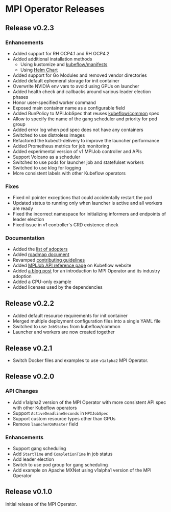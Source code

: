 # MPI Operator Releases

## Release v0.2.3

### Enhancements

* Added support for RH OCP4.1 and RH OCP4.2
* Added additional installation methods
   * Using kustomize and [kubeflow/manifests](https://github.com/kubeflow/manifests)
   * Using [Helm Chart](https://github.com/kubeflow/mpi-operator/tree/master/hack/helm/mpi-operator)
* Added support for Go Modules and removed vendor directories
* Added default ephemeral storage for init container
* Overwrite NVIDIA env vars to avoid using GPUs on launcher
* Added health check and callbacks around various leader election phases
* Honor user-specified worker command
* Exposed main container name as a configurable field
* Added RunPolicy to MPIJobSpec that reuses [kubeflow/common](https://github.com/kubeflow/common) spec
* Allow to specify the name of the gang scheduler and priority for pod group
* Added error log when pod spec does not have any containers
* Switched to use distroless images
* Refactored the kubectl-delivery to improve the launcher performance
* Added Prometheus metrics for job monitoring
* Added experimental version of v1 MPIJob controller and APIs
* Support Volcano as a scheduler
* Switched to use pods for launcher job and statefulset workers
* Switched to use klog for logging
* More consistent labels with other Kubeflow operators

### Fixes

* Fixed nil pointer exceptions that could accidentally restart the pod
* Updated status to running only when launcher is active and all workers are ready
* Fixed the incorrect namespace for initializing informers and endpoints of leader election
* Fixed issue in v1 controller's CRD existence check

### Documentation

* Added the [list of adopters](https://github.com/kubeflow/mpi-operator/blob/master/ADOPTERS.md) 
* Added [roadmap document](https://github.com/kubeflow/mpi-operator/blob/master/ROADMAP.md)
* Revamped [contributing guidelines](https://github.com/kubeflow/mpi-operator/blob/master/CONTRIBUTING.md)
* Added [MPIJob API reference page](https://www.kubeflow.org/docs/reference/mpijob/) on Kubeflow website
* Added [a blog post](https://medium.com/kubeflow/introduction-to-kubeflow-mpi-operator-and-industry-adoption-296d5f2e6edc) for an introduction to MPI Operator and its industry adoption
* Added a CPU-only example
* Added licenses used by the dependencies

## Release v0.2.2

* Added default resource requirements for init container
* Merged multiple deployment configuration files into a single YAML file
* Switched to use `JobStatus` from kubeflow/common
* Launcher and workers are now created together

## Release v0.2.1

* Switch Docker files and examples to use `v1alpha2` MPI Operator.

## Release v0.2.0

### API Changes

* Add v1alpha2 version of the MPI Operator with more consistent API spec with other Kubeflow operators
* Support `ActiveDeadlineSeconds` in `MPIJobSpec`
* Support custom resource types other than GPUs
* Remove `launcherOnMaster` field

### Enhancements

* Support gang scheduling
* Add `StartTime` and `CompletionTime` in job status
* Add leader election
* Switch to use pod group for gang scheduling
* Add example on Apache MXNet using v1alpha1 version of the MPI Operator

## Release v0.1.0

Initial release of the MPI Operator.
